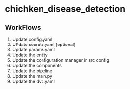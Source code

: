 # chichken_disease_detection


## WorkFlows

1. Update config.yaml
2. UPdate secrets.yaml [optional]
3. Update params.yaml
4. Update the entity
5. Update the configuration manager in src config
6. Update the components
7. Update the pipeline 
8. Update the main.py
9. Update the dvc.yaml


